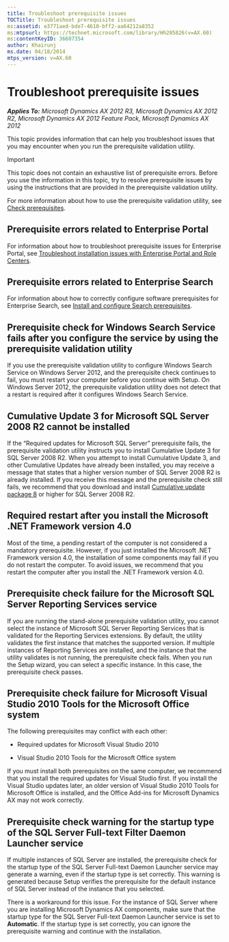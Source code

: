 ```yaml
---
title: Troubleshoot prerequisite issues
TOCTitle: Troubleshoot prerequisite issues
ms:assetid: e3771aed-bde7-4610-bff2-aa64212a8352
ms:mtpsurl: https://technet.microsoft.com/library/Hh285826(v=AX.60)
ms:contentKeyID: 36607354
author: Khairunj
ms.date: 04/18/2014
mtps_version: v=AX.60
---
```


# Troubleshoot prerequisite issues 


_**Applies To:** Microsoft Dynamics AX 2012 R3, Microsoft Dynamics AX 2012 R2, Microsoft Dynamics AX 2012 Feature Pack, Microsoft Dynamics AX 2012_

This topic provides information that can help you troubleshoot issues that you may encounter when you run the prerequisite validation utility.


> [!IMPORTANT]
> <P>This topic does not contain an exhaustive list of prerequisite errors. Before you use the information in this topic, try to resolve prerequisite issues by using the instructions that are provided in the prerequisite validation utility.</P>



For more information about how to use the prerequisite validation utility, see [Check prerequisites](check-prerequisites.md).

## Prerequisite errors related to Enterprise Portal

For information about how to troubleshoot prerequisite issues for Enterprise Portal, see [Troubleshoot installation issues with Enterprise Portal and Role Centers](troubleshoot-installation-issues-with-enterprise-portal-and-role-centers.md).

## Prerequisite errors related to Enterprise Search

For information about how to correctly configure software prerequisites for Enterprise Search, see [Install and configure Search prerequisites](install-and-configure-search-prerequisites.md).

## Prerequisite check for Windows Search Service fails after you configure the service by using the prerequisite validation utility

If you use the prerequisite validation utility to configure Windows Search Service on Windows Server 2012, and the prerequisite check continues to fail, you must restart your computer before you continue with Setup. On Windows Server 2012, the prerequisite validation utility does not detect that a restart is required after it configures Windows Search Service.

## Cumulative Update 3 for Microsoft SQL Server 2008 R2 cannot be installed

If the “Required updates for Microsoft SQL Server” prerequisite fails, the prerequisite validation utility instructs you to install Cumulative Update 3 for SQL Server 2008 R2. When you attempt to install Cumulative Update 3, and other Cumulative Updates have already been installed, you may receive a message that states that a higher version number of SQL Server 2008 R2 is already installed. If you receive this message and the prerequisite check still fails, we recommend that you download and install [Cumulative update package 8](http://support.microsoft.com/kb/2534352/en-us) or higher for SQL Server 2008 R2.

## Required restart after you install the Microsoft .NET Framework version 4.0

Most of the time, a pending restart of the computer is not considered a mandatory prerequisite. However, if you just installed the Microsoft .NET Framework version 4.0, the installation of some components may fail if you do not restart the computer. To avoid issues, we recommend that you restart the computer after you install the .NET Framework version 4.0.

## Prerequisite check failure for the Microsoft SQL Server Reporting Services service

If you are running the stand-alone prerequisite validation utility, you cannot select the instance of Microsoft SQL Server Reporting Services that is validated for the Reporting Services extensions. By default, the utility validates the first instance that matches the supported version. If multiple instances of Reporting Services are installed, and the instance that the utility validates is not running, the prerequisite check fails. When you run the Setup wizard, you can select a specific instance. In this case, the prerequisite check passes.

## Prerequisite check failure for Microsoft Visual Studio 2010 Tools for the Microsoft Office system

The following prerequisites may conflict with each other:

  - Required updates for Microsoft Visual Studio 2010

  - Visual Studio 2010 Tools for the Microsoft Office system

If you must install both prerequisites on the same computer, we recommend that you install the required updates for Visual Studio first. If you install the Visual Studio updates later, an older version of Visual Studio 2010 Tools for Microsoft Office is installed, and the Office Add-ins for Microsoft Dynamics AX may not work correctly.

## Prerequisite check warning for the startup type of the SQL Server Full-text Filter Daemon Launcher service

If multiple instances of SQL Server are installed, the prerequisite check for the startup type of the SQL Server Full-text Daemon Launcher service may generate a warning, even if the startup type is set correctly. This warning is generated because Setup verifies the prerequisite for the default instance of SQL Server instead of the instance that you selected.

There is a workaround for this issue. For the instance of SQL Server where you are installing Microsoft Dynamics AX components, make sure that the startup type for the SQL Server Full-text Daemon Launcher service is set to **Automatic**. If the startup type is set correctly, you can ignore the prerequisite warning and continue with the installation.

  


